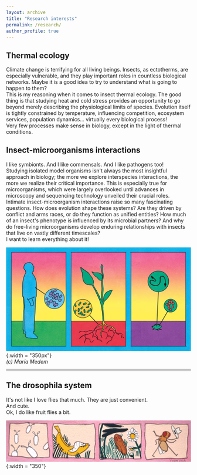 ```yaml
---
layout: archive
title: "Research interests"
permalink: /research/
author_profile: true
---
```


## Thermal ecology

Climate change is terrifying for all living beings. Insects, as ectotherms, are especially vulnerable, and they play important roles in countless biological networks. Maybe it is a good idea to try to understand what is going to happen to them?  
This is my reasoning when it comes to insect thermal ecology. The good thing is that studying heat and cold stress provides an opportunity to go beyond merely describing the physiological limits of species. Evolution itself is tightly constrained by temperature, influencing competition, ecosystem services, population dynamics... virtually every biological process!  
Very few processes make sense in biology, except in the light of thermal conditions.

## Insect-microorganisms interactions

I like symbionts. And I like commensals. And I like pathogens too!  
Studying isolated model organisms isn't always the most insightful approach in biology; the more we explore interspecies interactions, the more we realize their critical importance. This is especially true for microorganisms, which were largely overlooked until advances in microscopy and sequencing technology unveiled their crucial roles.  
Intimate insect-microorganism interactions raise so many fascinating questions. How does evolution shape these systems? Are they driven by conflict and arms races, or do they function as unified entities? How much of an insect's phenotype is influenced by its microbial partners? And why do free-living microorganisms develop enduring relationships with insects that live on vastly different timescales?  
I want to learn everything about it!

![](/images/microbiota_medem.webp){:width = "350px"}  
*(c) María Medem*

___

## The drosophila system

It's not like I love flies that much. They are just convenient.  
And cute.  
Ok, I do like fruit flies a bit.

![](/images/life_of_flies.jpg){:width = "350"}  